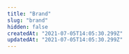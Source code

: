 ```yaml
---
title: "Brand"
slug: "brand"
hidden: false
createdAt: "2021-07-05T14:05:30.299Z"
updatedAt: "2021-07-05T14:05:30.299Z"
---
```

